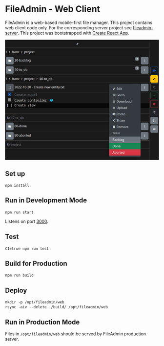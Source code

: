 # FileAdmin - Web Client

FileAdmin is a web-based mobile-first file manager.
This project contains web client code only.
For the corresponding server project see [fileadmin-server](https://github.com/franzmandl/fileadmin-server).
This project was bootstrapped with [Create React App](https://github.com/facebook/create-react-app).

![Screenshot Ticket](assets/screenshot_ticket.png)

## Set up

```shell
npm install
```

## Run in Development Mode

```shell
npm run start
```

Listens on port [3000](http://localhost:3000/).

## Test

```shell
CI=true npm run test
```

## Build for Production

```shell
npm run build
```

## Deploy

```shell
mkdir -p /opt/fileadmin/web
rsync -aiv --delete ./build/ /opt/fileadmin/web
```

## Run in Production Mode

Files in `/opt/fileadmin/web` should be served by FileAdmin production server.
